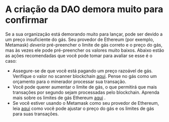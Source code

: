 # A criação da DAO demora muito para confirmar

Se a sua organização está demorando muito para lançar, pode ser devido a um preço insuficiente do gás. Seu provedor de Ethereum (por exemplo, Metamask) _deveria_ pré-preencher o limite de gás correto e o preço do gás, mas às vezes ele pode pré-preencher os valores muito baixos. Abaixo estão as ações recomendadas que você pode tomar para avaliar se esse é o caso:

* Assegure-se de que você está pagando um preço razoável de gás. Verifique o valor no scanner blockchain [aqui](https://documentation.aragon.org/products/set-up-metamask/gas-tracker). Pense no gás como um orçamento para o minerador processar sua transação.
* Você pode querer aumentar o limite de gás, o que permitirá que mais transações por segundo sejam processadas pelo blockchain. Aprenda mais sobre os limites de gás Ethereum [aqui](https://legacy.ethgasstation.info/blog/gas-limit) .
* Se você estiver usando o Metamask como seu provedor de Ethereum, leia [aqui](https://metamask.zendesk.com/hc/en-us/articles/360022895972) como você pode ajustar o preço do gás e os limites de gás para suas transações.
